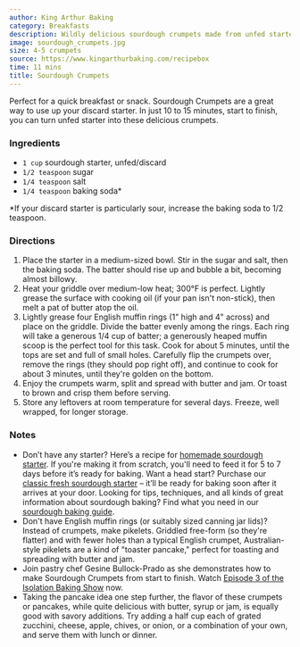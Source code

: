 ```yaml
---
author: King Arthur Baking
category: Breakfasts
description: Wildly delicious sourdough crumpets made from unfed starter.
image: sourdough_crumpets.jpg
size: 4-5 crumpets
source: https://www.kingarthurbaking.com/recipebox
time: 11 mins
title: Sourdough Crumpets
---
```


Perfect for a quick breakfast or snack. Sourdough Crumpets are a great way to use up your discard starter. In just 10 to 15 minutes, start to finish, you can turn unfed starter into these delicious crumpets. 

### Ingredients

* `1 cup` sourdough starter, unfed/discard
* `1/2 teaspoon` sugar
* `1/4 teaspoon` salt
* `1/4 teaspoon` baking soda*

*If your discard starter is particularly sour, increase the baking soda to 1/2 teaspoon.

### Directions

1. Place the starter in a medium-sized bowl. Stir in the sugar and salt, then the baking soda. The batter should rise up and bubble a bit, becoming almost billowy.
2. Heat your griddle over medium-low heat; 300°F is perfect. Lightly grease the surface with cooking oil (if your pan isn't non-stick), then melt a pat of butter atop the oil.
3. Lightly grease four English muffin rings (1" high and 4" across) and place on the griddle. Divide the batter evenly among the rings. Each ring will take a generous 1/4 cup of batter; a generously heaped muffin scoop is the perfect tool for this task. Cook for about 5 minutes, until the tops are set and full of small holes. Carefully flip the crumpets over, remove the rings (they should pop right off), and continue to cook for about 3 minutes, until they're golden on the bottom.
4. Enjoy the crumpets warm, split and spread with butter and jam. Or toast to brown and crisp them before serving.
5. Store any leftovers at room temperature for several days. Freeze, well wrapped, for longer storage.

### Notes

* Don’t have any starter? Here’s a recipe for [homemade sourdough starter](https://www.kingarthurflour.com/recipes/sourdough-starter-recipe). If you're making it from scratch, you'll need to feed it for 5 to 7 days before it’s ready for baking. Want a head start? Purchase our [classic fresh sourdough starter](https://shop.kingarthurflour.com/items/classic-fresh-sourdough-starter-1-oz) – it’ll be ready for baking soon after it arrives at your door. Looking for tips, techniques, and all kinds of great information about sourdough baking? Find what you need in our [sourdough baking guide](https://www.kingarthurflour.com/guides/sourdough/).
* Don't have English muffin rings (or suitably sized canning jar lids)? Instead of crumpets, make pikelets. Griddled free-form (so they're flatter) and with fewer holes than a typical English crumpet, Australian-style pikelets are a kind of "toaster pancake," perfect for toasting and spreading with butter and jam.
* Join pastry chef Gesine Bullock-Prado as she demonstrates how to make Sourdough Crumpets from start to finish. Watch [Episode 3 of the Isolation Baking Show](https://www.kingarthurflour.com/videos/the-isolation-baking-show/ep-3-vermont-sourdough-and-sourdough-crumpets) now.
* Taking the pancake idea one step further, the flavor of these crumpets or pancakes, while quite delicious with butter, syrup or jam, is equally good with savory additions. Try adding a half cup each of grated zucchini, cheese, apple, chives, or onion, or a combination of your own, and serve them with lunch or dinner.